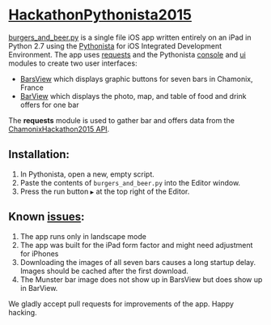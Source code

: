 # [HackathonPythonista2015](https://github.com/ChamGeeks/ChamonixHackathon2015)

[burgers_and_beer.py](https://github.com/ChamGeeks/HackathonPythonista2015/blob/master/burgers_and_beer.py) is a single file iOS app written entirely on an iPad in Python 2.7 using the [Pythonista](http://omz-software.com/pythonista) for iOS Integrated Development Environment.  The app uses [requests](http://python-requests.org) and the Pythonista [console](http://omz-software.com/pythonista/docs/ios/console.html) and [ui](http://omz-software.com/pythonista/docs/ios/ui.html) modules to create two user interfaces:
- [BarsView](screenshots/BarsView.jpg) which displays graphic buttons for seven bars in Chamonix, France
- [BarView](screenshots/BarView.jpg) which displays the photo, map, and table of food and drink offers for one bar

The __requests__ module is used to gather bar and offers data from the [ChamonixHackathon2015 API](https://chamonix-hackathon-2015.herokuapp.com/).

## Installation:
1. In Pythonista, open a new, empty script.
2. Paste the contents of `burgers_and_beer.py` into the Editor window.
3. Press the run button `▶` at the top right of the Editor.

## Known [issues](https://github.com/ChamGeeks/HackathonPythonista2015/issues):
1. The app runs only in landscape mode
2. The app was built for the iPad form factor and might need adjustment for iPhones
3. Downloading the images of all seven bars causes a long startup delay. Images should be cached after the first download.
4. The Munster bar image does not show up in BarsView but does show up in BarView.

We gladly accept pull requests for improvements of the app.  Happy hacking.

